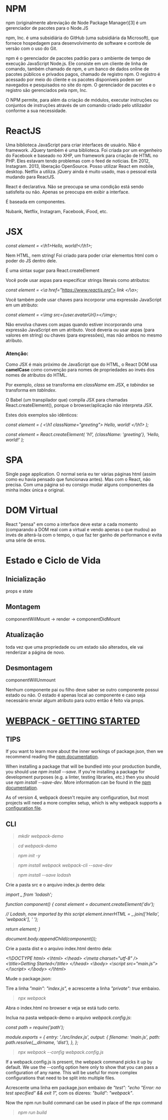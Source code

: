 # NPM

npm (originalmente abreviação de Node Package Manager)[3] é um gerenciador de pacotes para o Node.JS

npm, Inc. é uma subsidiária do GitHub (uma subsidiária da Microsoft), que fornece hospedagem para desenvolvimento de software e controle de versão com o uso do Git.

npm é o gerenciador de pacotes padrão para o ambiente de tempo de execução JavaScript Node.js. Ele consiste em um cliente de linha de comando, também chamado de npm, e um banco de dados online de pacotes públicos e privados pagos, chamado de registro npm. O registro é acessado por meio do cliente e os pacotes disponíveis podem ser navegados e pesquisados no site do npm. O gerenciador de pacotes e o registro são gerenciados pela npm, Inc.

O NPM permite, para além da criação de módulos, executar instruções ou conjuntos de instruções através de um comando criado pelo utilizador conforme a sua necessidade.

# ReactJS

Uma biblioteca JavaScript para criar interfaces de usuário. Não é framework. JQuery também é uma biblioteca. Foi criada por um engenheiro do Facebook e baseado no XHP, um framework para criação de HTML no PHP. Eles estavam tendo problemas com o feed de notícias. Em 2012, Instagram. 2013, liberação OpenSource. Posso utilizar React em mobile, desktop. Netflix a utiliza. jQuery ainda é muito usado, mas o pessoal está mudando para ReactJS.

React é declarativa. Não se preocupa se uma condição está sendo satisfeita ou não. Apenas se preocupa em exibir a interface.

É baseada em componentes.

Nubank, Netflix, Instagram, Facebook, iFood, etc.

# JSX

*const element = <\h1>Hello, world!</\h1>;*

Nem HTML, nem string!  Foi criado para poder criar elementos html com o poder do JS dentro dele.

É uma sintax sugar para React.createElement

Você pode usar aspas para especificar strings literais como atributos:

*const element = <\a href="https://www.reactjs.org"> link </\a>;*

Você também pode usar chaves para incorporar uma expressão JavaScript em um atributo:

*const element = <\img src={user.avatarUrl}></\img>;*

Não envolva chaves com aspas quando estiver incorporando uma expressão JavaScript em um atributo. Você deveria ou usar aspas (para valores em string) ou chaves (para expressões), mas não ambos no mesmo atributo.

### Atenção: ###

Como JSX é mais próximo de JavaScript que do HTML, o React DOM usa **camelCase** como convenção para nomes de propriedades ao invés dos nomes de atributos do HTML.

Por exemplo, *class* se transforma em *className* em JSX, e *tabindex* se transforma em *tabIndex*.

O Babel (um transpilador que) compila JSX para chamadas React.createElement(), porque o browser/aplicação não interpreta JSX.

Estes dois exemplos são idênticos:

*const element = (*
  *<\h1 className="greeting">*
    *Hello, world!*
  *</\h1>*
*);*

*const element = React.createElement(*
  *'h1',*
  *{className: 'greeting'},*
  *'Hello, world!'*
*);*


# SPA

Single page application. O normal seria eu ter várias páginas html (assim como eu havia pensado que funcionava antes). Mas com o React, não precisa. Com uma página só eu consigo mudar alguns componentes da minha index única e original.

# DOM Virtual

React "pensa" em como a interface deve estar a cada momento (comparando a DOM real com a virtual e vendo apenas o que mudou) ao invés de alterá-la com o tempo, o que faz ter ganho de performance e evita uma série de erros.


# Estado e Ciclo de Vida

## Inicialização

props e state

## Montagem

componentWillMount -> render -> componentDidMount

## Atualização

toda vez que uma propriedade ou um estado são alterados, ele vai renderizar a página de novo.

## Desmontagem

componentWillUnmount

Nenhum componente pai ou filho deve saber se outro componente possui estado ou não. O estado é apenas local ao componente e caso seja necessário enviar algum atributo para outro então é feito via props.

# [WEBPACK - GETTING STARTED](https://webpack.js.org/guides/getting-started/)

## TIPS

If you want to learn more about the inner workings of package.json, then we recommend reading the [npm documentation](https://docs.npmjs.com/cli/v8/configuring-npm/package-json).

When installing a package that will be bundled into your production bundle, you should use *npm install --save*. If you're installing a package for development purposes (e.g. a linter, testing libraries, etc.) then you should use *npm install --save-dev*. More information can be found in the [npm documentation](https://docs.npmjs.com/cli/v8/commands/npm-install).

As of version 4, webpack doesn't require any configuration, but most projects will need a more complex setup, which is why webpack supports a [configuration file](https://webpack.js.org/concepts/configuration/).

## CLI

> *mkdir webpack-demo*

> *cd webpack-demo*

> *npm init -y*

> *npm install webpack webpack-cli --save-dev*

> *npm install --save lodash*


Crie a pasta src e o arquivo index.js dentro dela:

*import _ from 'lodash';*

 *function component() {*
   *const element = document.createElement('div');*

  *// Lodash, now imported by this script*
   *element.innerHTML = _.join(['Hello', 'webpack'], ' ');*

   *return element;*
 *}*

 *document.body.appendChild(component());*

 Crie a pasta dist e o arquivo index.html dentro dela:

 *<!\DOCTYPE html>*
 *<\html>*
   *<\head>*
     *<\meta charset="utf-8" />*
     *<\title>Getting Started</\title>*
   *</\head>*
   *<\body>*
    *<\script src="main.js"></\script>*
   *</\body>*
 *</\html>*

 Mude o package.json:

 Tire a linha *"main": "index.js",* e acrescente a linha *"private": true* embaixo.


> *npx webpack*

Abra o index.html no browser e veja se está tudo certo.

Inclua na pasta webpack-demo o arquivo *webpack.config.js*:

*const path = require('path');*

*module.exports = {*
  *entry: './src/index.js',*
  *output: {*
    *filename: 'main.js',*
    *path: path.resolve(__dirname, 'dist'),*
  *},*
*};*


> *npx webpack --config webpack.config.js*

If a webpack.config.js is present, the webpack command picks it up by default. We use the --config option here only to show that you can pass a configuration of any name. This will be useful for more complex configurations that need to be split into multiple files.


Acrescente uma linha em package.json embaixo de *"test": "echo \"Error: no test specified\" && exit 1",* com os dizeres: *"build": "webpack"*.

Now the npm run build command can be used in place of the npx command


> *npm run build*



